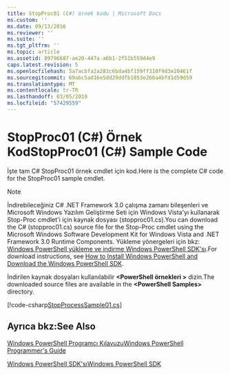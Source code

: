 ```yaml
---
title: StopProc01 (C#) örnek kodu | Microsoft Docs
ms.custom: ''
ms.date: 09/13/2016
ms.reviewer: ''
ms.suite: ''
ms.tgt_pltfrm: ''
ms.topic: article
ms.assetid: 89796687-ae20-447a-a6b1-2f51b559d4e9
caps.latest.revision: 5
ms.openlocfilehash: 5a7acbfa2a283c6bda4bf159ff310f9d3e20461f
ms.sourcegitcommit: 69abc5ad16e5dd29ddfb1853e266a4bfd1d59d59
ms.translationtype: MT
ms.contentlocale: tr-TR
ms.lasthandoff: 03/05/2019
ms.locfileid: "57429559"
---
```

# <a name="stopproc01-c-sample-code"></a><span data-ttu-id="46f89-102">StopProc01 (C#) Örnek Kod</span><span class="sxs-lookup"><span data-stu-id="46f89-102">StopProc01 (C#) Sample Code</span></span>

<span data-ttu-id="46f89-103">İşte tam C# StopProc01 örnek cmdlet için kod.</span><span class="sxs-lookup"><span data-stu-id="46f89-103">Here is the complete C# code for the StopProc01 sample cmdlet.</span></span>

> [!NOTE]
> <span data-ttu-id="46f89-104">İndirebileceğiniz C# .NET Framework 3.0 çalışma zamanı bileşenleri ve Microsoft Windows Yazılım Geliştirme Seti için Windows Vista'yı kullanarak Stop-Proc cmdlet'i için kaynak dosyası (stopproc01.cs).</span><span class="sxs-lookup"><span data-stu-id="46f89-104">You can download the C# (stopproc01.cs) source file for the Stop-Proc cmdlet using the Microsoft Windows Software Development Kit for Windows Vista and .NET Framework 3.0 Runtime Components.</span></span> <span data-ttu-id="46f89-105">Yükleme yönergeleri için bkz: [Windows PowerShell yükleme ve indirme Windows PowerShell SDK'sı](/powershell/developer/installing-the-windows-powershell-sdk).</span><span class="sxs-lookup"><span data-stu-id="46f89-105">For download instructions, see [How to Install Windows PowerShell and Download the Windows PowerShell SDK](/powershell/developer/installing-the-windows-powershell-sdk).</span></span>
>
> <span data-ttu-id="46f89-106">İndirilen kaynak dosyaları kullanılabilir  **\<PowerShell örnekleri >** dizin.</span><span class="sxs-lookup"><span data-stu-id="46f89-106">The downloaded source files are available in the **\<PowerShell Samples>** directory.</span></span>

[!code-csharp[StopProcessSample01.cs](../../powershell-sdk-samples/SDK-2.0/csharp/StopProcessSample01/StopProcessSample01.cs#L11-L212 "StopProcessSample01.cs")]

## <a name="see-also"></a><span data-ttu-id="46f89-107">Ayrıca bkz:</span><span class="sxs-lookup"><span data-stu-id="46f89-107">See Also</span></span>

[<span data-ttu-id="46f89-108">Windows PowerShell Programcı Kılavuzu</span><span class="sxs-lookup"><span data-stu-id="46f89-108">Windows PowerShell Programmer's Guide</span></span>](./windows-powershell-programmer-s-guide.md)

[<span data-ttu-id="46f89-109">Windows PowerShell SDK'sı</span><span class="sxs-lookup"><span data-stu-id="46f89-109">Windows PowerShell SDK</span></span>](../windows-powershell-reference.md)